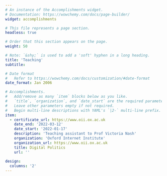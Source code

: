```yaml
---
# An instance of the Accomplishments widget.
# Documentation: https://wowchemy.com/docs/page-builder/
widget: accomplishments

# This file represents a page section.
headless: true

# Order that this section appears on the page.
weight: 50

# Note: `&shy;` is used to add a 'soft' hyphen in a long heading.
title: 'Teaching'
subtitle:

# Date format
#   Refer to https://wowchemy.com/docs/customization/#date-format
date_format: Jan 2006

# Accomplishments.
#   Add/remove as many `item` blocks below as you like.
#   `title`, `organization`, and `date_start` are the required parameters.
#   Leave other parameters empty if not required.
#   Begin multi-line descriptions with YAML's `|2-` multi-line prefix.
item:
  - certificate_url: https://www.oii.ox.ac.uk
    date_end: '2022-03-12'
    date_start: '2022-01-17'
    description: 'Teaching assistant to Prof Victoria Nash'
    organization: 'Oxford Internet Institute'
    organization_url: https://www.oii.ox.ac.uk
    title: Digital Politics
    url: ''
  
design:
  columns: '2'
---
```

